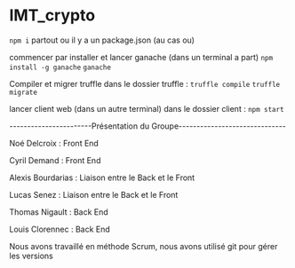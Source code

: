 # IMT_crypto

`npm i` partout ou il y a un package.json (au cas ou)

commencer par installer et lancer ganache (dans un terminal a part)
`npm install -g ganache`
`ganache`

Compiler et migrer truffle
dans le dossier truffle :
`truffle compile`
`truffle migrate`

lancer client web (dans un autre terminal)
dans le dossier client :
`npm start`


-----------------------Présentation du Groupe------------------------------

Noé Delcroix : Front End

Cyril Demand : Front End

Alexis Bourdarias : Liaison entre le Back et le Front

Lucas Senez : Liaison entre le Back et le Front

Thomas Nigault : Back End

Louis Clorennec : Back End

Nous avons travaillé en méthode Scrum, nous avons utilisé git pour gérer les versions
